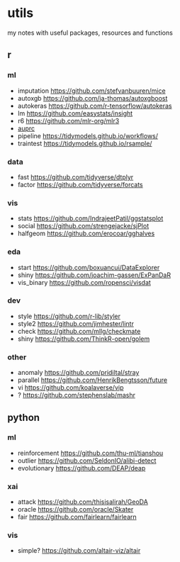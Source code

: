 # utils

my notes with useful packages, resources and functions

## r

### ml

- imputation https://github.com/stefvanbuuren/mice
- autoxgb https://github.com/ja-thomas/autoxgboost
- autokeras https://github.com/r-tensorflow/autokeras
- lm https://github.com/easystats/insight
- r6 https://github.com/mlr-org/mlr3
- [auprc](https://stats.stackexchange.com/questions/10501/calculating-aupr-in-r)
- pipeline https://tidymodels.github.io/workflows/
- traintest https://tidymodels.github.io/rsample/

### data

- fast https://github.com/tidyverse/dtplyr
- factor https://github.com/tidyverse/forcats

### vis

- stats https://github.com/IndrajeetPatil/ggstatsplot
- social https://github.com/strengejacke/sjPlot
- halfgeom https://github.com/erocoar/gghalves

### eda

- start https://github.com/boxuancui/DataExplorer
- shiny https://github.com/joachim-gassen/ExPanDaR
- vis_binary https://github.com/ropensci/visdat

### dev

- style https://github.com/r-lib/styler
- style2 https://github.com/jimhester/lintr
- check https://github.com/mllg/checkmate
- shiny https://github.com/ThinkR-open/golem

### other

- anomaly https://github.com/pridiltal/stray
- parallel https://github.com/HenrikBengtsson/future
- vi https://github.com/koalaverse/vip
- ? https://github.com/stephenslab/mashr

## python

### ml

- reinforcement https://github.com/thu-ml/tianshou
- outlier https://github.com/SeldonIO/alibi-detect
- evolutionary https://github.com/DEAP/deap

### xai

- attack https://github.com/thisisalirah/GeoDA
- oracle https://github.com/oracle/Skater
- fair https://github.com/fairlearn/fairlearn

### vis

- simple? https://github.com/altair-viz/altair
